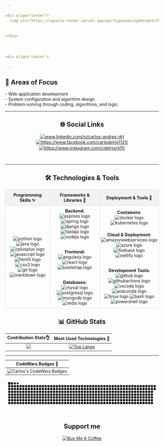 ```yaml
---

<div align="center">
  <img src="https://capsule-render.vercel.app/api?type=waving&height=250&color=000357&text=Carlos%20Del%20rio&section=header&reversal=false&textBg=false&fontColor=FFFFFF&fontSize=70&fontAlign=50&fontAlignY=40&animation=scaleIn&desc=Backend%20Developer%20and%20DevOps" />
  

</div>



<div align="center">
  
---
```

  
## 🎯 Areas of Focus
</div>
<div align= "center">

</div>
<p>
- Web application development<br>
- System configuration and algorithm design<br>
- Problem-solving through coding, algorithms, and logic.
</p>


<div align="center">

  ---


## 🌐 Social Links
</div>

<p align="center">
<a href="https://www.linkedin.com/in/carlos-andres-drt" target="blank"><img align="center" src="https://raw.githubusercontent.com/rahuldkjain/github-profile-readme-generator/master/src/images/icons/Social/linked-in-alt.svg" alt="www.linkedin.com/in/carlos-andres-drt" height="30" width="40" /></a>
<a href="https://www.facebook.com/carlodelrio1121/" target="blank"><img align="center" src="https://raw.githubusercontent.com/rahuldkjain/github-profile-readme-generator/master/src/images/icons/Social/facebook.svg" alt="https://www.facebook.com/carlodelrio1121/" height="30" width="40" /></a>
<a href="https://www.instagram.com/cdelrioch11/" target="blank"><img align="center" src="https://raw.githubusercontent.com/rahuldkjain/github-profile-readme-generator/master/src/images/icons/Social/instagram.svg" alt="https://www.instagram.com/cdelrioch11/" height="30" width="40" /></a>
</p><br>

<div align="center">
  
---

## 🛠️ Technologies & Tools

<table style="width: 100%; max-width: 800px; border-collapse: collapse; margin: auto;">
  <tr>
    <th style="border: 1px solid #ddd; padding: 8px; background-color: #f2f2f2;">Programming Skills ✨</th>
    <th style="border: 1px solid #ddd; padding: 8px; background-color: #f2f2f2;">Frameworks & Libraries 🧠</th>
    <th style="border: 1px solid #ddd; padding: 8px; background-color: #f2f2f2;">Deployment & Tools 🚀</th>
  </tr>
  <tr>
    <td align="center" style="border: 1px solid #ddd; padding: 8px;">
      <img src="https://skillicons.dev/icons?i=py" height="40" alt="python logo" />
      <img src="https://skillicons.dev/icons?i=java" height="40" alt="java logo" />
      <img src="https://skillicons.dev/icons?i=cpp" height="40" alt="cplusplus logo" />
      <br>
      <img src="https://skillicons.dev/icons?i=js" height="40" alt="javascript logo" />
      <img src="https://skillicons.dev/icons?i=html" height="40" alt="html5 logo" />
      <img src="https://skillicons.dev/icons?i=css" height="40" alt="css3 logo" />
      <br>
      <img src="https://skillicons.dev/icons?i=git" height="40" alt="git logo" />
      <img src="https://skillicons.dev/icons?i=md" height="40" alt="markdown logo" />
    </td>
    <td align="center" style="border: 1px solid #ddd; padding: 8px;">
      <!-- Backend Frameworks - Destacados con tamaño más grande -->
      <div style="margin-bottom: 15px;">
        <strong>Backend:</strong><br>
        <img src="https://skillicons.dev/icons?i=express" height="50" alt="express logo" />
        <img src="https://skillicons.dev/icons?i=spring" height="50" alt="spring logo" />
        <br>
        <img src="https://skillicons.dev/icons?i=django" height="50" alt="django logo" />
        <img src="https://skillicons.dev/icons?i=fastapi" height="50" alt="fastapi logo" />
        <br>
        <img src="https://skillicons.dev/icons?i=nodejs" height="45" alt="nodejs logo" />
      </div>
      <div style="margin-bottom: 15px;">
        <br>
        <strong>Frontend:</strong><br>
        <img src="https://skillicons.dev/icons?i=angular" height="40" alt="angularjs logo" />
        <img src="https://skillicons.dev/icons?i=react" height="40" alt="react logo" />
        <img src="https://skillicons.dev/icons?i=bootstrap" height="40" alt="bootstrap logo" />
      </div>
      <br>
      <!-- Databases -->
      <div>
        <strong>Databases:</strong><br>
        <img src="https://skillicons.dev/icons?i=mysql" height="40" alt="mysql logo" />
        <img src="https://skillicons.dev/icons?i=postgres" height="40" alt="postgresql logo" />
        <img src="https://skillicons.dev/icons?i=mongodb" height="40" alt="mongodb logo" />
        <img src="https://skillicons.dev/icons?i=redis" height="40" alt="redis logo" />
      </div>
    </td>
    <td align="center" style="border: 1px solid #ddd; padding: 3px;">
      <div style="margin-bottom: 5px;">
        <strong>Containers:</strong><br>
        <img src="https://skillicons.dev/icons?i=docker" height="50" alt="docker logo" />
        <img src="https://skillicons.dev/icons?i=kubernetes" height="50" alt="kubernetes logo" />
      </div>
      <br>
      <!-- Cloud & Deployment -->
      <div style="margin-bottom: 15px; " aling="center";>
        <strong>Cloud & Deployment:</strong><br>
        <img src="https://skillicons.dev/icons?i=aws" height="40" alt="amazonwebservices logo" />
        <img src="https://skillicons.dev/icons?i=azure" height="40" alt="azure logo" />
        <img src="https://skillicons.dev/icons?i=firebase" height="40" alt="firebase logo" />
        <br>
        <img src="https://skillicons.dev/icons?i=netlify" height="40" alt="netlify logo" />
      </div>
      <br>
      <!-- Other Tools -->
      <div>
        <strong>Development Tools:</strong><br>
        <img src="https://skillicons.dev/icons?i=github" height="40" alt="github logo" />
        <img src="https://skillicons.dev/icons?i=githubactions" height="40" alt="githubactions logo" />
        <img src="https://skillicons.dev/icons?i=vscode" height="40" alt="vscode logo" />
        <br>
        <img src="https://cdn.simpleicons.org/anaconda/44A833" height="40" alt="anaconda logo" />
        <img src="https://skillicons.dev/icons?i=linux" height="40" alt="linux logo" />
        <img src="https://skillicons.dev/icons?i=bash" height="40" alt="bash logo" />
        <img src="https://skillicons.dev/icons?i=powershell" height="40" alt="powershell logo" />
      </div>
    </td>
  </tr>
</table>
</div>

<div align="center">
  
## 📊 GitHub Stats
</div>

<div align="center">
  
| Contribution Stats👌 | Most Used Technologies 🚦 |
| :-: | :-: |
| ![](https://github-readme-stats.vercel.app/api?username=cdelriot1121&theme=holi&hide_border=false&include_all_commits=false&count_private=true)|[![Top Langs](https://github-readme-stats.vercel.app/api/top-langs/?username=cdelriot1121&layout=donut-vertical&theme=holi)](https://github.com/anuraghazra/github-readme-stats)
</div>

<div align="center">

---

|CodeWars Badges 🦅|
|:-:|
|![Carlos's CodeWars Badges](https://www.codewars.com/users/carlih1121/badges/large)|


<img src="https://raw.githubusercontent.com/cdelriot1121/cdelriot1121/output/snake.svg" alt="Snake animation" />


</div>


<div align="center">

## Support me

<a href="https://www.buymeacoffee.com/cdelriot1121" target="_blank"><img src="https://cdn.buymeacoffee.com/buttons/v2/default-yellow.png" alt="Buy Me A Coffee" style="height: 60px !important;width: 217px !important;" ></a>

</div>
